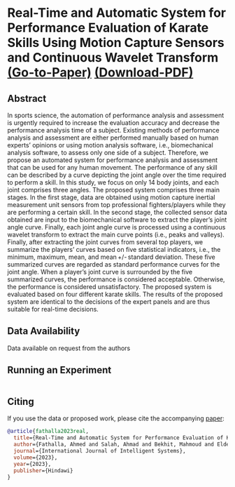 # Real-Time and Automatic System for Performance Evaluation of Karate Skills Using Motion Capture Sensors and Continuous Wavelet Transform  [(Go-to-Paper)](https://www.hindawi.com/journals/ijis/2023/1561942/]) [(Download-PDF)](https://downloads.hindawi.com/journals/ijis/2023/1561942.pdf?_gl=1*18oyxsq*_ga*MjAxNDU4NTA4NC4xNjgyMDAzODQ1*_ga_NF5QFMJT5V*MTY5MDIwNzU2OC4zNi4wLjE2OTAyMDc1NjguNjAuMC4w&_ga=2.252680718.627411302.1690094326-2014585084.1682003845)

## Abstract
In sports science, the automation of performance analysis and assessment is urgently required to increase the evaluation accuracy and decrease the performance analysis time of a subject. Existing methods of performance analysis and assessment are either performed manually based on human experts’ opinions or using motion analysis software, i.e., biomechanical analysis software, to assess only one side of a subject. Therefore, we propose an automated system for performance analysis and assessment that can be used for any human movement. The performance of any skill can be described by a curve depicting the joint angle over the time required to perform a skill. In this study, we focus on only 14 body joints, and each joint comprises three angles. The proposed system comprises three main stages. In the first stage, data are obtained using motion capture inertial measurement unit sensors from top professional fighters/players while they are performing a certain skill. In the second stage, the collected sensor data obtained are input to the biomechanical software to extract the player’s joint angle curve. Finally, each joint angle curve is processed using a continuous wavelet transform to extract the main curve points (i.e., peaks and valleys). Finally, after extracting the joint curves from several top players, we summarize the players’ curves based on five statistical indicators, i.e., the minimum, maximum, mean, and mean +/- standard deviation. These five summarized curves are regarded as standard performance curves for the joint angle. When a player’s joint curve is surrounded by the five summarized curves, the performance is considered acceptable. Otherwise, the performance is considered unsatisfactory. The proposed system is evaluated based on four different karate skills. The results of the proposed system are identical to the decisions of the expert panels and are thus suitable for real-time decisions.

## Data Availability
Data available on request from the authors

## Running an Experiment
```python

```

## Citing

If you use the data or proposed work, please cite the accompanying [paper]:

```bibtex
@article{fathalla2023real,
  title={Real-Time and Automatic System for Performance Evaluation of Karate Skills Using Motion Capture Sensors and Continuous Wavelet Transform},
  author={Fathalla, Ahmed and Salah, Ahmad and Bekhit, Mahmoud and Eldesouky, Esraa and Talha, Ahmed and Zenhom, Abdalla and Ali, Ahmed and others},
  journal={International Journal of Intelligent Systems},
  volume={2023},
  year={2023},
  publisher={Hindawi}
}
```
[paper]: https://www.hindawi.com/journals/ijis/2023/1561942/
